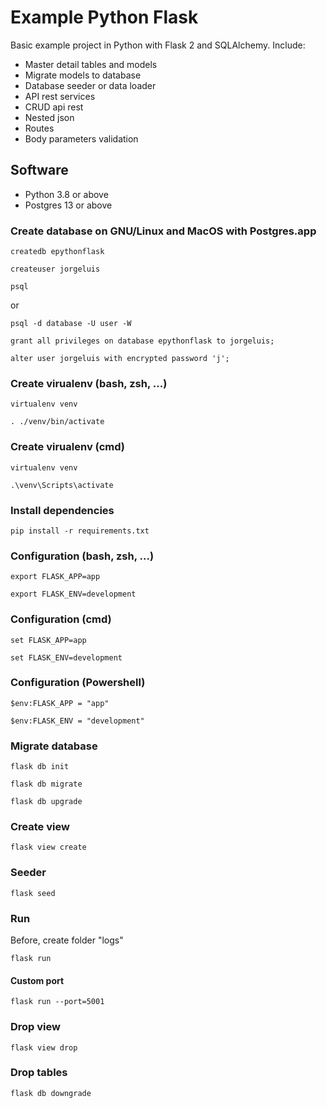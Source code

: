 # Example Python Flask
Basic example project in Python with Flask 2 and SQLAlchemy. 
Include:
* Master detail tables and models
* Migrate models to database
* Database seeder or data loader
* API rest services
* CRUD api rest
* Nested json
* Routes
* Body parameters validation

## Software
* Python 3.8 or above
* Postgres 13 or above

### Create database on GNU/Linux and MacOS with Postgres.app
```
createdb epythonflask
```
```
createuser jorgeluis
```
```
psql
```
or
```
psql -d database -U user -W
```
```
grant all privileges on database epythonflask to jorgeluis;
```
```
alter user jorgeluis with encrypted password 'j';
```
### Create virualenv (bash, zsh, ...)
```
virtualenv venv
```
```
. ./venv/bin/activate
```
### Create virualenv (cmd)
```
virtualenv venv
```
```
.\venv\Scripts\activate
```
### Install dependencies
```
pip install -r requirements.txt
```
### Configuration (bash, zsh, ...)
```
export FLASK_APP=app
```
```
export FLASK_ENV=development
```
### Configuration (cmd)
```
set FLASK_APP=app
```
```
set FLASK_ENV=development
```
### Configuration (Powershell)
```
$env:FLASK_APP = "app"
```
```
$env:FLASK_ENV = "development"
```
### Migrate database
```
flask db init
```
```
flask db migrate
```
```
flask db upgrade
```
### Create view
```
flask view create
```
### Seeder
```
flask seed
```
### Run
Before, create folder "logs"
```
flask run
```
#### Custom port
```
flask run --port=5001
```

### Drop view
```
flask view drop
```
### Drop tables
```
flask db downgrade
```
